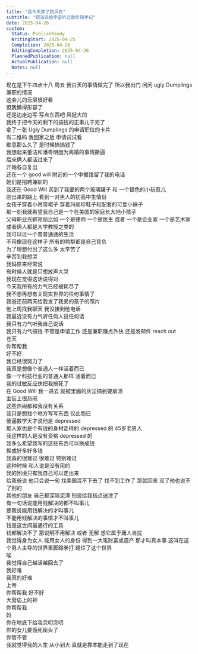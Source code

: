 ```yaml
---    
title: "我今天穿了防风衣"    
subtitle: "把话说给宇宙听之散步随手记"    
date: 2025-04-26    
custom:    
  Status: PublishReady    
  WritingStart: 2025-04-25    
  Completion: 2025-04-26    
  EditingCompletion: 2025-04-26    
  PlannedPublication: null    
  ActualPublication: null    
  Notes: null    
---        
```

现在是下午四点十八 周五 我白天的事情做完了 所以我出门 问问 ugly Dumplings 兼职的情况      
这会儿的云层很好看      
但我懒得形容了        
还是边走边写 写点东西吧 风挺大的         
我终于把今天的剩下的搞钱的正事儿干完了        
拿了一张 Ugly Dumplings 的申请职位的卡片      
有二维码 我回家之后 申请试试看      
歇息那么久了 是时候搞搞钱了        
我想起来董洁和潘粤明因为离婚的事情撕逼      
后来俩人都活过来了      
开始各自复出        
还在一个 good will 附近的一个中餐馆留了我的电话      
她们是招聘兼职的        
我还在 Good Will 买到了我要的两个玻璃罐子 和 一个银色的小玩意儿        
刚出来的路上 看到一对黑人的初高中生情侣      
女孩子穿着小吊带裙子 穿着玛丽珍鞋子和配套的可爱小袜子      
那一刻我就希望我自己是一个在美国的家庭长大地小孩子      
父母职业光鲜亮丽比如 一个是律师 一个是医生 或者 一个是企业家 一个是艺术家 或者俩人都是大学教授之类的      
我可以过一个普普通通的生活        
不用像现在这样子 所有的鸭梨都是自己背负      
为了理想付出了这么多 太辛苦了      
辛苦到我想哭        
我妈原来经常说      
有时候人就是只想放声大哭      
我现在觉得这话说得对        
今天我所有的力气已经被耗尽了      
我不想再想有关现实世界的任何事情了        
我爸还前两天给我发了我弟的孩子的照片      
他上周找我聊天 我没接到他电话      
我最近没有力气听任何人说任何话      
我只有力气听我自己说话      
我只有力气搞钱 不管是申请工作 还是兼职赚点外快 还是发邮件 reach out         
苍天      
你帮帮我      
好不好      
我已经很努力了      
我真是想像个普通人一样活着而已      
像一个科技行业的普通人那样 活着而已        
我的过敏反应快把我搞死了      
在 Good Will 我一进去 就被里面的灰尘搞到要崩溃        
主街上很热闹      
这些热闹都和我没有关系        
我只是想找个地方写写东西 仅此而已        
傻逼数学天才说他是 depressed      
那人家也是个有钱的身材走样的 depressed 的 45岁老男人      
我这样的人是没有资格 depressed 的        
我多么希望我写的这些东西可以换成钱      
换成好多好多钱        
我真的很难过 很难过 特别难过        
这种时候 和人说是没有用的      
我的困境只有我自己可以走出来        
给我爸说 他只会说一句 找美国混不下去了 找不到工作了 那就回来 没了他也说不了别的      
其他的朋友 自己都深陷泥潭 别说给我指点迷津了        
有一句话说能用钱解决的都不叫事儿      
要我说能用钱解决的才叫事儿      
不能用钱解决的事情才不叫事儿      
钱是这世间最通行的工具      
钱都解决不了 那说明不用解决 或者 无解 想它属于庸人自扰        
我觉得身为女人 能用女人的身份 得到一大笔财富或遗产 那才叫真本事 这叫在这个男人主导的世界里脚踢拳打 踢烂了这个世界        
唉      
我觉得自己越活越回去了      
我好难      
我真的好难        
上帝      
你帮帮我 好不好        
大营庙上的神      
你帮帮我        
妈      
你在地底下给我念叨念叨      
你的女儿要饿死街头了      
你管不管        
我就觉得我的人生 从小到大 真就是靠本能走到了现在         
    